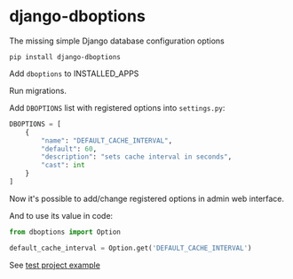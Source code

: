 # django-dboptions

The missing simple Django database configuration options

```
pip install django-dboptions
```

Add `dboptions` to INSTALLED_APPS

Run migrations.

Add `DBOPTIONS` list with registered options into `settings.py`:

```python
DBOPTIONS = [
    {
        "name": "DEFAULT_CACHE_INTERVAL",
        "default": 60,
        "description": "sets cache interval in seconds",
        "cast": int
    }
]
```

Now it's possible to add/change registered options in admin web interface.

And to use its value in code:
```python
from dboptions import Option

default_cache_interval = Option.get('DEFAULT_CACHE_INTERVAL')
```

See [test project example](https://github.com/FZambia/django-dboptions/tree/master/devproject)
